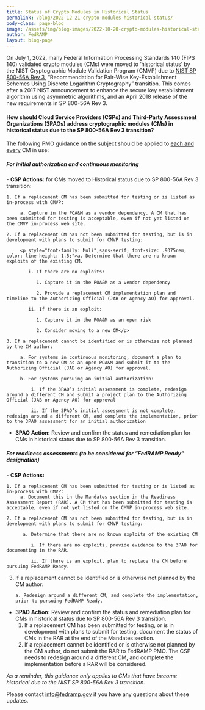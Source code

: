 ```yaml
---
title: Status of Crypto Modules in Historical Status
permalink: /blog/2022-12-21-crypto-modules-historical-status/
body-class: page-blog
image: /assets/img/blog-images/2022-10-20-crypto-modules-historical-status.png
author: FedRAMP
layout: blog-page
---
```

On July 1, 2022, many Federal Information Processing Standards 140 (FIPS 140) validated crypto modules (CMs) were moved to ‘historical status’ by the NIST Cryptographic Module Validation Program (CMVP) due to <a href="https://nvlpubs.nist.gov/nistpubs/SpecialPublications/nist.sp.800-56Ar3.pdf" target="_blank" rel="noopener noreferrer">NIST SP 800-56A Rev 3</a>, “Recommendation for Pair-Wise Key-Establishment Schemes Using Discrete Logarithm Cryptography” transition. This comes after a 2017 NIST announcement to enhance the secure key establishment algorithm using asymmetric algorithms, and an April 2018 release of the new requirements in SP 800-56A Rev 3.

<h4>How should Cloud Service Providers (CSPs) and Third-Party Assessment Organizations (3PAOs) address cryptographic modules (CMs) in historical status due to the SP 800-56A Rev 3 transition?</h4>

The following PMO guidance on the subject should be applied to <u>each and every</u> CM in use:
<h5>For initial authorization and continuous monitoring</h5> 
- <b>CSP Actions:</b> for CMs moved to Historical status due to SP 800-56A Rev 3 transition:
    
    1. If a replacement CM has been submitted for testing or is listed as in-process with CMVP:
    
         a. Capture in the POA&M as a vendor dependency. A CM that has been submitted for testing is acceptable, even if not yet listed on the CMVP in-process web site.
    
    2. If a replacement CM has not been submitted for testing, but is in development with plans to submit for CMVP testing:
         
         <p style="font-family: Muli",sans-serif; font-size: .9375rem; color: line-height: 1.5;">a. Determine that there are no known exploits of the existing CM.
            
            i. If there are no exploits:
               
               1. Capture it in the POA&M as a vendor dependency
               
               2. Provide a replacement CM implementation plan and timeline to the Authorizing Official (JAB or Agency AO) for approval.
            
            ii. If there is an exploit:
               
               1. Capture it in the POA&M as an open risk
               
               2. Consider moving to a new CM</p>
    
    3. If a replacement cannot be identified or is otherwise not planned by the CM author:

         a. For systems in continuous monitoring, document a plan to transition to a new CM as an open POA&M and submit it to the Authorizing Official (JAB or Agency AO) for approval.
         
         b. For systems pursuing an initial authorization:
             
             i. If the 3PAO’s initial assessment is complete, redesign around a different CM and submit a project plan to the Authorizing Official (JAB or Agency AO) for approval
             
             ii. If the 3PAO’s initial assessment is not complete, redesign around a different CM, and complete the implementation, prior to the 3PAO assessment for an initial authorization

- <b>3PAO Action:</b> Review and confirm the status and remediation plan for CMs in historical status due to SP 800-56A Rev 3 transition.

<h5>For readiness assessments (to be considered for “FedRAMP Ready” designation)</h5> 
- <b>CSP Actions:</b>
    
    1. If a replacement CM has been submitted for testing or is listed as in-process with CMVP:
         a. Document this in the Mandates section in the Readiness Assessment Report (RAR). A CM that has been submitted for testing is acceptable, even if not yet listed on the CMVP in-process web site.
    
    2. If a replacement CM has not been submitted for testing, but is in development with plans to submit for CMVP testing: 
          
          a. Determine that there are no known exploits of the existing CM
          
             i. If there are no exploits, provide evidence to the 3PAO for documenting in the RAR.
         
             ii. If there is an exploit, plan to replace the CM before pursuing FedRAMP Ready. 
              
   3. If a replacement cannot be identified or is otherwise not planned by the CM author:
  
          a. Redesign around a different CM, and complete the implementation, prior to pursuing FedRAMP Ready.
          
- <b>3PAO Action:</b> Review and confirm the status and remediation plan for CMs in historical status due to SP 800-56A Rev 3 transition.
    1. If a replacement CM has been submitted for testing, or is in development with plans to submit for testing, document the status of CMs in the RAR at the end of the Mandates section.
    2. If a replacement cannot be identified or is otherwise not planned by the CM author, do not submit the RAR to FedRAMP PMO. The CSP needs to redesign around a different CM, and complete the implementation before a RAR will be considered.

*As a reminder, this guidance only applies to CMs that have become historical due to the NIST SP‌‌ 800-56A Rev 3 transition.*

Please contact <a href="mailto:info@fedramp.gov">info@fedramp.gov</a> if you have any questions about these updates.
